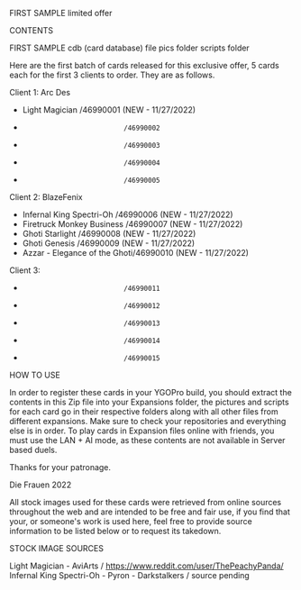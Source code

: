 FIRST SAMPLE limited offer

CONTENTS

FIRST SAMPLE cdb (card database) file
pics folder
scripts folder

Here are the first batch of cards released for this exclusive offer, 5 cards each for the first 3 clients to order. They are as follows.

Client 1: Arc Des
- Light Magician               /46990001 (NEW - 11/27/2022)
-                              /46990002
-                              /46990003
-                              /46990004
-                              /46990005

Client 2: BlazeFenix
- Infernal King Spectri-Oh     /46990006 (NEW - 11/27/2022)
- Firetruck Monkey Business    /46990007 (NEW - 11/27/2022)
- Ghoti Starlight              /46990008 (NEW - 11/27/2022)
- Ghoti Genesis                /46990009 (NEW - 11/27/2022)
- Azzar - Elegance of the Ghoti/46990010 (NEW - 11/27/2022)

Client 3:
-                              /46990011
-                              /46990012
-                              /46990013
-                              /46990014
-                              /46990015

HOW TO USE

In order to register these cards in your YGOPro build, you should extract the contents in this Zip file into your Expansions folder, the pictures and scripts for each card go in their respective folders along with all other files from different expansions. Make sure to check your repositories and everything else is in order. To play cards in Expansion files online with friends, you must use the LAN + AI mode, as these contents are not available in Server based duels.

Thanks for your patronage.

Die Frauen 2022

All stock images used for these cards were retrieved from online sources throughout the web and are intended to be free and fair use, if you find that your, or someone's work is used here, feel free to provide source information to be listed below or to request its takedown.

STOCK IMAGE SOURCES

Light Magician - AviArts / https://www.reddit.com/user/ThePeachyPanda/
Infernal King Spectri-Oh - Pyron - Darkstalkers / source pending 

